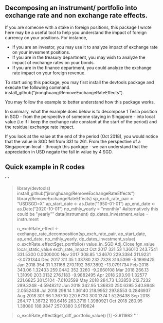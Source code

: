 ## Decomposing an instrument/ portfolio into exchange rate and non exchange rate effects.

If you are someone with a stake in foreign positions, this package I wrote here may be a useful tool to help you understand the impact of foreign currency on your positions. For instance,

- If you are an investor, you may use it to analyze impact of exchange rate on your invesment positions.
- If you are in the treasury department, you may wish to analyze the impact of exchange rates on your bonds.
- If you are in the finance department, you could analyze the exchange rate impact on your foreign revenue.

To start using this package, you may first install the devtools package and execute the following command. install_github("jironghuang/RemoveExchangeRateEffects").

You may follow the example to better understand how this package works. 

In summary, what the example does below is to decompose 1 Tesla position in SGD - from the perspective of someone staying in Singapore - into local value (i.e if I keep the exchange rate constant at the start of the period) and the residual exchange rate impact. 

If you look at the value at the end of the period (Oct 2018), you would notice that the value in SGD fell from 331 to 261. From the perspective of a Singaporean local - through this package -  we can understand that the appreciation in USD negate the fall in value by 4 SGD.       

## Quick example in R codes

'''
> library(devtools)
> install_github("jironghuang/RemoveExchangeRateEffects")
> library(RemoveExchangeRateEffects)
> sp_exch_rate_pair = "USDSGD=X"
> ap_start_date <- as.Date("1950-01-01")
> ap_end_date <- as.Date("2020-10-01")
> np_mthly_yearly = "monthly"  #alternatively this could be "yearly""
> data(instrument)
> dp_dates_investment_value = instrument
>
> o_exchRate_effect <- exchange_rate_decomposition(sp_exch_rate_pair, ap_start_date, ap_end_date, np_mthly_yearly, dp_dates_investment_value)
> o_exchRate_effect$get_portfolio()
         value_in_SGD Adj_Close fgn_value local_static_value exch_rate_impact
Oct 2017     331.53   1.36010  243.7541           331.5300        0.0000000
Nov 2017     308.85   1.34670  229.3384           311.9231       -3.0731344
Dec 2017     311.35   1.33780  232.7328           316.5399       -5.1899425
Jan 2018     354.31   1.31168  270.1192           367.3892      -13.0791734
Feb 2018     343.06   1.32433  259.0442           352.3260       -9.2660108
Mar 2018     266.13   1.31090  203.0132           276.1183       -9.9882495
Apr 2018     293.90   1.32577  221.6825           301.5104       -7.6103599
May 2018     284.73   1.33850  212.7232           289.3248       -4.5948212
Jun 2018     342.95   1.36830  250.6395           340.8948        2.0552438
Jul 2018     298.14   1.36140  218.9952           297.8553        0.2846937
Aug 2018     301.66   1.36700  220.6730           300.1374        1.5226438
Sep 2018     264.77   1.36732  193.6416           263.3719        1.3980921
Oct 2018     260.95   1.38080  188.9847           257.0380        3.9119824

> o_exchRate_effect$get_diff_portfolio_value()
[1] -3.911982
'''
